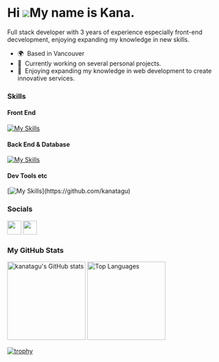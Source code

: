 Hi ![](https://user-images.githubusercontent.com/18350557/176309783-0785949b-9127-417c-8b55-ab5a4333674e.gif)My name is Kana.
============================================================================================================================


Full stack developer with 3 years of experience especially front-end decvelopment, enjoying expanding my knowledge in new skills.

* 🌍  Based in Vancouver
* 🚀  Currently working on several personal projects.
* 🧠  Enjoying expanding my knowledge in web development to create innovative services.

### Skills

#### Front End
[![My Skills](https://skillicons.dev/icons?i=ts,js,html,css,sass,react,nextjs,redux,tailwind,astro,jest)](https://github.com/kanatagu)

#### Back End & Database
[![My Skills](https://skillicons.dev/icons?i=nodejs,express,nestjs,graphql,postgres,prisma,mongodb)](https://github.com/kanatagu)


#### Dev Tools etc
[![My Skills](https://skillicons.dev/icons?i=git,docker,postman,xd,figma,)](https://github.com/kanatagu)


### Socials
<p>
 <a href="https://www.linkedin.com/in/kana-taguchi/" target="_blank" rel="noopener noreferrer"><img src="https://skillicons.dev/icons?i=linkedin" width="32" height="32" /></a>
 <a href="https://www.dev.to/kana" target="_blank" rel="noopener noreferrer"><img src="https://skillicons.dev/icons?i=devto" width="32" height="32"/></a>
</p>
                                                                     
### My GitHub Stats

<div align="left"> 

<img src="https://github-readme-stats.vercel.app/api?username=kanatagu&show_icons=true&hide=&count_private=true&hide_border=true&show_icons=true&theme=nightowl" alt="kanatagu's GitHub stats" height="180px"/>

<img src="https://github-readme-stats.vercel.app/api/top-langs/?username=kanatagu&langs_count=10&hide_border=true&locale=en&custom_title=Top%20%Languages&layout=compact&theme=nightowl" alt="Top Languages" height="180px"/>
  
</div>

[![trophy](https://github-profile-trophy.vercel.app/?username=kanatagu&theme=discord&column=9
)](https://github.com/kanatagu)

